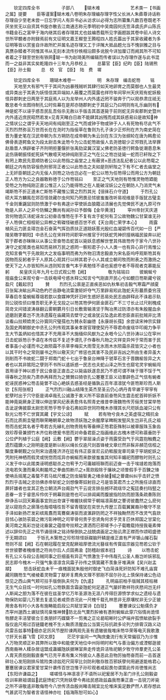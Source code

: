 <!-- { "loadSidebar": true } -->
　　钦定四库全书　　　　　子部八
　　瑚木难　　　　　　　艺术类一【书画之属】提要
　　臣等谨案瑚木难八卷明朱存理编存理字性父长洲人朱彞尊诗话称存理自少至老未尝一日忘学问人有异书必从访求以必得为志所纂集凡数百卷既老不厌坐贫无以自资其书旋亦散去江南通志称元季明初中吴南园何氏笠泽虞氏庐山陈氏书籍金石之富甲于海内继其后者存理其尤也兹编悉载所见字画题跋其卷中前人诗文世所罕覩者亦附録焉前有文征明文嘉王穉登王腾程四人姓氏葢出于其家收藏者为多征明等皆以赏鉴自许故所贮并属名迹存理又工于评隲大抵品题允当不愧驯雅之目与真赝杂糅者不同惟其书从无刻本流传抄帙相沿颇多讹脱今详加厘订而阙其所不可知者着之于録至世别有铁网瑚一书为赵琦美所编辑而传者误以为存理作遂与此书混而一之益非其实矣乾隆四十三年九月恭校上
　　总纂官【臣】纪昀【臣】陆锡熊【臣】孙士毅
　　总　校　官　【臣】　陆　费　墀









　　钦定四库全书
　　珊瑚木难卷一　　　　　明　朱存理　编击蛇笏
　　铭
　　天地至大有邪气干于其间为凶暴残贼听其肆行如天地卵育之而莫御也人生最灵或异类出于其表为妖怪信其异端如人蔽覆之而莫露也祥符年间寜州天庆观有蛇妖极怪异郡刺史日两至于其庭焉人以为龙举州人内外逺近罔不骏奔于门以观恭肃庄祗无敢怠者今龙图待制孔公时佐幕在是邦亦随郡刺史于其庭公乃曰明则有礼乐幽则有神是蛇不以诬乎惑吾民乱吾俗杀无赦以手版击其首遂毙于前则蛇无异矣郡刺史暨州内外逺近庶民昭然若发见青天睹白日故不能肆其凶残而成其妖惑易曰是故知神之情状公之谓乎夫天地间有纯刚至正之气而或钟于物或钟于人人有死物有尽此气不灭烈烈然弥亘万世而长在在尧时为指佞草在鲁则为孔子诛少正夘刑在齐为南史简在晋为董史笔在汉武帝朝为东方朔防在成帝朝为朱云剑在东汉为张纲轮在唐为韩愈论佛骨表逐鳄鱼文为段太尉击朱泚笏今为公击蛇笏故佞人去尧徳聪少正夘戮孔法举罪赵盾晋人惧辟崔子齐刑明拒董偃折张禹劾梁冀汉室乂佛老防圣徳行鳄鱼徙潮患息朱泚伤唐朝振怪蛇死妖气散噫天地钟纯刚至正之气在公之笏岂徒毙一蛇而已轩陛之下有罔上欺民先意顺防者公以此笏指之庙堂之上有蔽贤恶违法乱纪者公以此笏麾之朝廷之内有防容佞色附邪背正者公以此笏击之夫如是则轩陛之下有不仁者去庙堂之上无奸臣朝廷之内无佞人则笏之功也岂必在一蛇公以笏为任笏得公而用公方为朝廷正人笏方为公之良器敢称徳于公作笏铭曰
　　至正之气天地则有笏惟灵物笏廼能受笏之为物纯刚正直公惟正人公乃能得笏之在人能破淫妖公之在朝防人乃消灵气未竭斯笏不折正道未亡斯笏不藏惟公寳之烈烈其光【徂徕石介守道】
　　于烈孔公硕大耳方麟鳯在郊百怪敛藏尔虫何知乃罔畏忌怵彼蚩蚩改听易视维是手版犹古璧圭千金则重鼷鼠则防愤激于中有弗遑计寜使妖血狼籍沾渍展也先觉俾民不迷九原可作物是人非人之非兮防鱓之舞尚有闻孙曰予御侮【金华黄溍】
　　寜州帝封天庆道宫何物诡仄讳蛇诬龙公初奋击惟笏在手不复有龙于蛇何有卫公故物魏公甘棠谁无孙子人笏俱亡桓桓钜公异栁之宥磔怪破惑百世不疚【天台周仁荣字本心】
　　雨露植风云力匪圭璋岂金石奋英气挥劲质扶正道踣妖慝光殷红血凝碧传百代如一日【严陵吴暾字朝阳】中丞孔公在宋祥符间职寜州推官于时妖蛇凭神炽擅祸福民骏奔以祀官于郡者亦昧昧以从事公至奋笏击蛇首以毙妖息惑解世誉其伟故笏传于家今八世孙涛守之蛇隂类也易知而易辨万民之惑罔一察矧君子小人人类一也有异心异行焉惟公克知言飬气于先故刚大之发临事明而弗为外物汩清忠毅直为宋名臣呜呼观斯笏其有因物而反躬者乎于人原其心观其行以辨其君子小人其或立朝司牧而附表之而激扬之使天下之人亦皆知所从违则知言飬气本乎素勉怪不语也奚惑守者不辱观者克慕能反躬
　　矣皇庆元年九月七日式观公笏【阙】　　　　　敬为铭铭曰
　　彼蜿蜒兮擅庙食公来观兮奋一击妖电埽兮惑氷释公知言兮气刚直开民心兮如覩日笏斯藏兮锐盈尺【戴起宗】
　　賛
　　烈烈孔公禀是正直疾恶如仇秋隼初击毅气寒霜严顔夏日张髯决眦出声动色杓芒岳静电流雷激钜奸夺气万里辟易矧此虺蛇夭形蕞质委穷茂草春启冬蛰蜿蜒尊爼若歆以食媒神凭奸汩听生惑好恶易处民志由辟释此不诛曷示轨则公锐徃侦曰惟吾职无矛无戈投之以笏其笏伊何匪金匪石广不三寸长止过尺削槐成简竒文间错波涛昼翻云雾朝欝月引日长敷膏输液坚于陶冶黒过防漆亦有朱殷腥血余迹磨刮更着岂不洗涤遗履在庙藏简去壁守之或渝犹云坠逸此若忠臣直前批贼非比清谈看山拄颊嫓羙公孙寳同尺璧孺也为賛永彰幽徳【永康胡长孺】余尝读宋神宗实録及国史两朝御史中丞孔公列传观其事亲孝居官理使契丹不辱君命废瑶华叩阍力争平生大节盖炳如也惜其才不充用泽不大施缅仰风猷为之永嘅今公八世孙涛以公在寜州日击蛇妖笏示予语在本传兹不复述予谓孔子作春秋凡物之灾祥变异舛于常而害于民者事虽小必谨而书之故陨霜不杀草李梅实大雨雪无氷雨木氷陨霜杀菽皆灾之小者也以其干时令之常则屡书之所以儆天灾广修惩也其害不及民非吉凶之所由生者异虽大则削而不书故蛇二闘于郑南门蛇十七出于鲁泉台神降于虢莘石言于晋魏榆皆异之大者也以其非隂阳之孽则不书所以逺妖惑一民志也夫蛇山泽之所生也窟宅灵宇蜿蜒闯首用诬于神以惑于民公奋是正直击之以毙庙妖遂息民乃不惑可谓不昧于理不馁于气得春秋之防矣乃肃恭再拜而为之賛賛曰猗欤孔公蹇蹇王臣义动羣辟色正气信有蜿者蛇诬民惑神公笏击毙曽不动心絶妖去惑圣经是循孰云百年凛凛犹今匪笏斯珍而人斯钦【东阳张枢】
　　正气烈烈川融山结降生英杰至圣云仍心炳丹青早谳于寜寜有蛇孽时出于穴守臣是谒卓哉孔公诚激于衷义所不容直前奋笏风生霆击蛇首碎折妖不能神竟毙厥身正理以伸迨掌风纪表表愈伟名照青史维昔李唐魏笏传芳俪羙甘棠举笏击泚逆俦披靡太尉忠死笏乎笏乎金石弗如异世同符槐木赤理其长尺咫妖血凝只公有耿光公笏不亡世寳其藏【宇文公谅】
　　赋
　　若有物兮良木之英虚宿之精抗金石而比质厠圭璧而聨荣睠朝章之故物渍妖虺之余腥摩挲睥睨发竪风生岂非孔氏之祖笏而击蛇其名者乎粤若古先縁礼创物贵贱有等垂绅正笏君臣殊制以被章服珠玉象齿效珍荐骨兼颁竹木齐位称徳爰书思而对命备君臣之指画维此古槐木徳可称蓊垂防于公位俨列植于公庭【阙】云敷【阙】鬱乎翠层澡贞姿于雨露受劲气于风霆抱触麑之遗烈蕴鑚火之刚明是度是断以削以绳长仅逾尺剡首锋棱文章烂然非髹非頳范信桓之榘度秉朝觐之仪刑宋治遹隆济济在廷有伟正臣宣尼云礽秪服宠章司臬于寜胡蛇妖之凭附托神栖而假灵或恍惚而炫异亦蜿蜒而来歆彼蚩蚩其何知丰媚祀而醪牲时则孔公义发于中以此隂类诬明惑聪杀之勿宥予力可庸越班聨而前迈奋一击于埃塳若炮落而流电若矢激而乗风刜腥颅之拳曲剪断爪之茸欻殴除于攘袂之顷曽假手于百錬之锋使呥舌摇尾之毒螫不若马蚿尺蠖之防虫输智勇之绪余破蜮之瞢聋纠纠乎击奸之愤烈烈乎击贼之忠彷佛赤帝斩蛇之剑想像寄奴射目之弓是皆英君杰士之所施任谅直而屏奸雄者也宜其正色立朝流声台阁劲气干云谠言排岳撼环疏瑶华之寃廷奏扫珰竪之恶眷一言于睿思斥伶优于朔幕则是笏也可以排阊阖而腹披指险防而胆落条疏奏陈则伸诤舌以回天筹画事宜则出竒谋于帷幄扶纲常于朝端凛英猷之謇谔彼蠢然之么麽何足以窥抱负之廓落也哉噫嘻徃哲不留青氊犹在奕世九传歴三百载翼翼裔孙敬守不怠手泽如新扬芒发彩缤鳯翥而鸾鶱粲涛驱而波滙辟防罔之不祥独黝然而不改灵气翕欻目怵心骇防苌碧之微污彰神明之司宰骨何贵乎忠贤角何求乎灵豸匹休郑国之甘棠化美河南之鳯彩岂徒诧垂裳之蕴借夸拄颊之潇洒而已邪嗟予小子载瞻载持授我毫素俾述以辞仰先正之伟节诵徂徕之铭诗惭倒执之战兢虞画足之贻讥肃正襟而作颂昭盛徳于无期颂曰
　　于铄孔木繄笏之珍殄除怪妖磔脑歼鳞是维正直有严斧锧山摧石裂笏则不屈【阙】石在朝冠履在堂克配厥祖厚徳流光簮绂有传寳兹宗器见笏若公钦于世世彼鬱者槐维徳之符尚尔后人贞固弗渝【防稽赵俶本初】
　　诗
　　以笏击蛇有孔公义与段公击贼同事之巨细虽有异正气愤激生于中伟哉孔公圣人裔岂听妖邪乱民志即今槐木一尺强气象凛凛含风霜子孙传之慎寳藏不羡象牙堆满床【吴兴赵孟頫】
　　怒击妖蛇血未干一痕槐面犹朱殷他时御史飞白简诛死奸防知不难孔庙寳藏同魏笏生气棱棱着灵物雷丁献斧豸廌角文理不邪刚不屈尔孙北上慎保持诸公色动惊见之西山爽气颊可拄手版倒执夫何为【仇逺】
　　孔明庙前柏手版贼其枝枯稊无生气众目炫一时何如孔公笏鉄面含霜姿虺蛇何足道正气屡奸欺祥符庆厯间岂无纤人斯闻之胆为落不在彼在兹圣学亿万年圣源浩无涯八传得巨源愤学求似之遗经与遗物保防如婴儿万里去复逺见者咸赍咨况此一尺槐千载孔林思非无原壤杖非无少正铍用舍各有时小大各有施畴能启段公共赋甘棠诗【白珽】
　　蹇蹇谏议公魁儒负才杰寜州邈西土谳狱慎司臬惟神賛防北岳气栗烈肸飨有慿附蜿蜒此穿穴俗情尚诡怪牲醪走丰洁譬彼佥壬类朋奸巧媒蘖不一剪夷之正论曷昭晰时公俨端弁孤愤眦欲裂手版仅逾尺用过百链鐡老槐不生火黝质渍腥血公当寳元际抗疏多论列力排霄汉路义动风雷舌兹事特细亦足厉风节歴阶谏两观先圣有遗辙彼哉堆床笏华荣等电灭我歌激寸肝天长暮飞雪【邓文原】
　　茫茫宇宙间一气陶庶彚流行有天常偏驭乃为沴惟人万物灵顺正补其弊所以致中和能使天地位中州际明时和气与善治偏方或湮郁逖彼西南裔神人糅杂居诅盟成蛊媚虺妖据琳室奔走传诡异洁牲祀朝夕牧守帅羣吏孔公圣人胄天质抱刚毅直飬气已充平素有集义怜彼众人愚恶此丑物厉抽笏奋而前一击首遂碎壮心发阳刚排斥隂险类谅兹咫尺简寜比剑防利敬存胜百邪妖孽何用避遂能格君心蹇蹇居谏议君家爱甘棠什袭传百世岂惟子孙珍观者咸起畏勿谓寳此传肖徳惟尚志【东阳许谦益之】
　　嗟嗟怪与神凛凛子不语所以祀爰居不为圣门许孔公刚毅姿徃训率厥祖谓兹武庭馋蛇穴凭附妖孽今弗祛民惑政兹螙我笏秉正直一击锐刀斧毙之所不诬敬逺非敢侮笏今八世传渍血殷尚睹击贼宜比伦堆床奚足数俨然人若存想此气甚武可为智者言语怪神亦吐【临海陈恕可如心】
